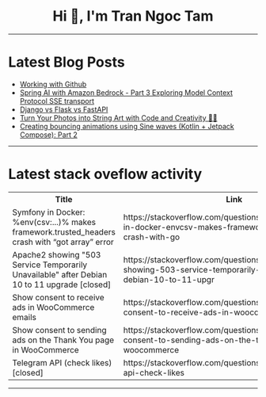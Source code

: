 <h1 align="center">Hi 👋, I'm Tran Ngoc Tam</h1>

---

# Latest Blog Posts 
<!-- BLOG-POST-LIST:START -->
- [Working with Github](https://dev.to/theoriginalbpc/working-with-github-34mm)
- [Spring AI with Amazon Bedrock - Part 3 Exploring Model Context Protocol SSE transport](https://dev.to/aws-heroes/spring-ai-with-amazon-bedrock-part-3-exploring-model-context-protocol-sse-transport-48ah)
- [Django vs Flask vs FastAPI](https://dev.to/atifwattoo/django-vs-flask-vs-fastapi-37n4)
- [Turn Your Photos into String Art with Code and Creativity 🎨🧵](https://dev.to/_a4789b89e909d6bcb171e/turn-your-photos-into-string-art-with-code-and-creativity-acb)
- [Creating bouncing animations using Sine waves &lpar;Kotlin + Jetpack Compose&rpar;: Part 2](https://dev.to/agusioma/creating-bouncing-animations-using-sine-waves-kotlin-jetpack-compose-part-2-2371)
<!-- BLOG-POST-LIST:END -->

---

# Latest stack oveflow activity
<table>
  <tr><th>Title</th><th>Link</th></tr>
  <!-- STACKOVERFLOW:START --><tr><td>Symfony in Docker: %env&lpar;csv:...&rpar;% makes framework.trusted_headers crash with “got array” error</td><td>https://stackoverflow.com/questions/79752588/symfony-in-docker-envcsv-makes-framework-trusted-headers-crash-with-go</td></tr><tr><td>Apache2 showing &quot;503 Service Temporarily Unavailable&quot; after Debian 10 to 11 upgrade [closed]</td><td>https://stackoverflow.com/questions/79752438/apache2-showing-503-service-temporarily-unavailable-after-debian-10-to-11-upgr</td></tr><tr><td>Show consent to receive ads in WooCommerce emails</td><td>https://stackoverflow.com/questions/79752437/show-consent-to-receive-ads-in-woocommerce-emails</td></tr><tr><td>Show consent to sending ads on the Thank You page in WooCommerce</td><td>https://stackoverflow.com/questions/79752399/show-consent-to-sending-ads-on-the-thank-you-page-in-woocommerce</td></tr><tr><td>Telegram API &lpar;check likes&rpar; [closed]</td><td>https://stackoverflow.com/questions/79752038/telegram-api-check-likes</td></tr><!-- STACKOVERFLOW:END -->
</table>

---


